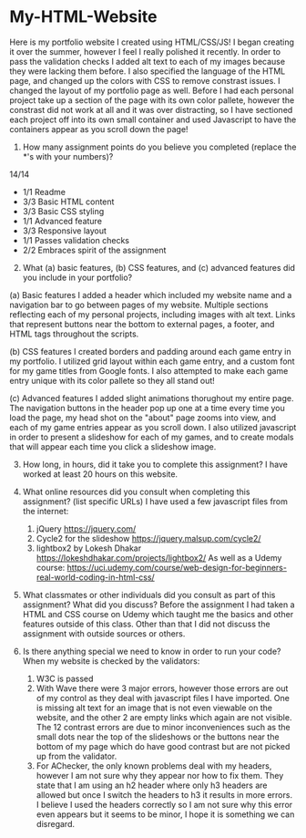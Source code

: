 # My-HTML-Website
Here is my portfolio website I created using HTML/CSS/JS! I began creating it over the summer, however I feel I really polished it recently. In order to pass the
validation checks I added alt text to each of my images because they were lacking them before. I also specified the language of the HTML page, and changed up the
colors with CSS to remove constrast issues. I changed the layout of my portfolio page as well. Before I had each personal project take up a section of the page with
its own color pallete, however the constrast did not work at all and it was over distracting, so I have sectioned each project off into its own small container and
used Javascript to have the containers appear as you scroll down the page!

1. How many assignment points do you believe you completed (replace the *'s with your numbers)?

14/14
- 1/1 Readme
- 3/3 Basic HTML content
- 3/3 Basic CSS styling
- 1/1 Advanced feature
- 3/3 Responsive layout
- 1/1 Passes validation checks
- 2/2 Embraces spirit of the assignment

2. What (a) basic features, (b) CSS features, and (c) advanced features did you include in your portfolio?

(a) Basic features
  I added a header which included my website name and a navigation bar to go between pages of my website. Multiple sections reflecting each of my personal projects,
  including images with alt text. Links that represent buttons near the bottom to external pages, a footer, and HTML tags throughout the scripts.
  
(b) CSS features
  I created borders and padding around each game entry in my portfolio. I utilized grid layout within each game entry, and a custom font for my game titles 
  from Google fonts. I also attempted to make each game entry unique with its color pallete so they all stand out!

(c) Advanced features
  I added slight animations thorughout my entire page. The navigation buttons in the header pop up one at a time every time you load the page, my head shot 
  on the "about" page zooms into view, and each of my game entries appear as you scroll down. I also utilized javascript in order to present a 
  slideshow for each of my games, and to create modals that will appear each time you click a slideshow image.

3. How long, in hours, did it take you to complete this assignment?
  I have worked at least 20 hours on this website.

4. What online resources did you consult when completing this assignment? (list specific URLs)
    I have used a few javascript files from the internet:
      1. jQuery https://jquery.com/
      2. Cycle2 for the slideshow https://jquery.malsup.com/cycle2/
      3. lightbox2 by Lokesh Dhakar https://lokeshdhakar.com/projects/lightbox2/
    As well as a Udemy course:
      https://uci.udemy.com/course/web-design-for-beginners-real-world-coding-in-html-css/

5. What classmates or other individuals did you consult as part of this assignment? What did you discuss?
  Before the assignment I had taken a HTML and CSS course on Udemy which taught me the basics and other features outside of this class. Other than that I did not
  discuss the assignment with outside sources or others.

6. Is there anything special we need to know in order to run your code?
  When my website is checked by the validators:
    1. W3C is passed
    2. With Wave there were 3 major errors, however those errors are out of my control as they deal with javascript files I have imported. One is missing alt text for 
    an image that is not even viewable on the website, and the other 2 are empty links which again are not visible. The 12 contrast errors are due to minor
    inconveniences such as the small dots near the top of the slideshows or the buttons near the bottom of my page which do have good contrast but are not picked up
    from the validator.
    3. For AChecker, the only known problems deal with my headers, however I am not sure why they appear nor how to fix them. They state that I am using an h2 header 
    where only h3 headers are allowed but once I switch the headers to h3 it results in more errors. I believe I used the headers correctly so I am not sure why this 
    error even appears but it seems to be minor, I hope it is something we can disregard.
  
